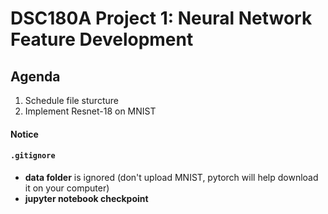 # DSC180A Project 1: Neural Network Feature Development

## Agenda
1. Schedule file sturcture
2. Implement Resnet-18 on MNIST

#### Notice
#### `.gitignore`
- **data folder** is ignored (don't upload MNIST, pytorch will help download it on your computer)
- **jupyter notebook checkpoint**
